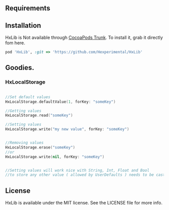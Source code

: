 
## Requirements

## Installation

HxLib is Not available through [CocoaPods Trunk](http://cocoapods.org). To install
it, grab it directly fom here. 

```ruby
pod 'HxLib', :git => 'https://github.com/Hexperimental/HxLib'
```

## Goodies. 

### HxLocalStorage

```swift

//Set default values
HxLocalStorage.defaultValue(1, forKey: "someKey")

//Getting values 
HxLocalStorage.read("someKey")

//Setting values
HxLocalStorage.write("my new value", forKey: "someKey")


//Removing values
HxLocalStorage.erase("someKey")
//or 
HxLocalStorage.write(nil, forKey: "someKey")


//Setting values will work nice with String, Int, Float and Bool
//to store any other value ( allowed by UserDefaults ) needs to be casted as AnyObject

```


## License

HxLib is available under the MIT license. See the LICENSE file for more info.
